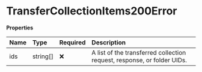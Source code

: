 # TransferCollectionItems200Error

**Properties**

| Name | Type     | Required | Description                                                             |
| :--- | :------- | :------- | :---------------------------------------------------------------------- |
| ids  | string[] | ❌       | A list of the transferred collection request, response, or folder UIDs. |

<!-- This file was generated by liblab | https://liblab.com/ -->
